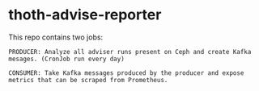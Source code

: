 # thoth-advise-reporter

This repo contains two jobs:

    PRODUCER: Analyze all adviser runs present on Ceph and create Kafka mesages. (CronJob run every day)

    CONSUMER: Take Kafka messages produced by the producer and expose metrics that can be scraped from Prometheus.

